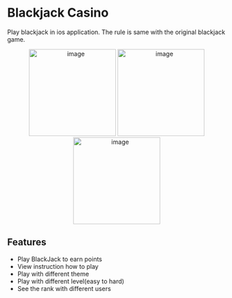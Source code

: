 # Blackjack Casino

Play blackjack in ios application. The rule is same with the original blackjack game.

<p align="center">
  <img src="GIF/StageView.gif" alt="image" width="200">

  <img src="GIF/PlayView.gif" alt="image" width="200">
  
  <img src="MenuView.gif" alt="image" width="200">
</p>

## Features
- Play BlackJack to earn points
- View instruction how to play 
- Play with different theme
- Play with different level(easy to hard)
- See the rank with different users
